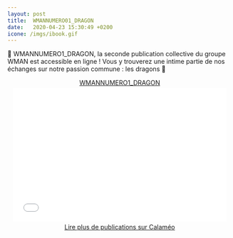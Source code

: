 ```yaml
---
layout: post
title:  WMANNUMERO01_DRAGON
date:   2020-04-23 15:30:49 +0200
icone: /imgs/ibook.gif
---
```

🐲 WMANNUMERO1_DRAGON, la seconde publication collective du groupe WMAN est accessible en ligne ! Vous y trouverez une intime partie de nos échanges sur notre passion commune : les dragons️ 🐉

<div style="text-align:center;"><div style="margin:8px 0px 4px;"><a href="https://www.calameo.com/books/002746359dca6de385ec4" target="_blank">WMANNUMERO1_DRAGON</a></div><iframe src="//v.calameo.com/?bkcode=002746359dca6de385ec4&mode=mini" width="480" height="300" frameborder="0" scrolling="no" allowtransparency allowfullscreen style="margin:0 auto;"></iframe><div style="margin:4px 0px 8px;"><a href="http://www.calameo.com/" target="_blank">Lire plus de publications sur Calaméo</a></div></div>
